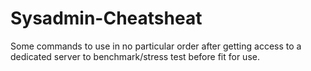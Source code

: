 # Sysadmin-Cheatsheat
Some commands to use in no particular order after getting access to a dedicated server to benchmark/stress test before fit for use.
